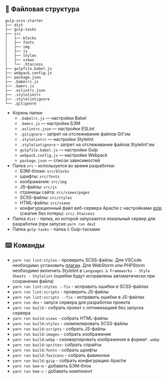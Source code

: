 ## :open_file_folder: Файловая структура

```
gulp-scss-starter
├── dist
├── gulp-tasks
├── src
│   ├── blocks
│   ├── fonts
│   ├── img
│   ├── js
│   ├── styles
│   ├── views
│   └── .htaccess
├── gulpfile.babel.js
├── webpack.config.js
├── package.json
├── .babelrc.js
├── .bemrc.js
├── .eslintrc.json
├── .stylelintrc
├── .stylelintignore
└── .gitignore
```

* Корень папки:
    * ```.babelrc.js``` — настройки Babel
    * ```.bemrc.js``` — настройки БЭМ
    * ```.eslintrc.json``` — настройки ESLint
    * ```.gitignore``` – запрет на отслеживание файлов Git'ом
    * ```.stylelintrc``` — настройки Stylelint
    * ```.stylelintignore``` – запрет на отслеживание файлов Stylelint'ом
    * ```gulpfile.babel.js``` — настройки Gulp
    * ```webpack.config.js``` — настройки Webpack
    * ```package.json``` — список зависимостей
* Папка ```src``` - используется во время разработки:
    * БЭМ-блоки: ```src/blocks```
    * шрифты: ```src/fonts```
    * изображения: ```src/img```
    * JS-файлы: ```src/js```
    * страницы сайта: ```src/views/pages```
    * SCSS-файлы: ```src/styles```
    * HTML-файлы: ```src/views```
    * конфигурационный файл веб-сервера Apache с настройками [gzip](https://habr.com/ru/post/221849/) (сжатие без потерь): ```src/.htaccess```
* Папка ```dist``` - папка, из которой запускается локальный сервер для разработки (при запуске ```yarn run dev```)
* Папка ```gulp-tasks``` - папка с Gulp-тасками

## :keyboard: Команды
* ```yarn run lint:styles``` - проверить SCSS-файлы. Для VSCode необходимо установить [плагин](https://marketplace.visualstudio.com/items?itemName=shinnn.stylelint). Для WebStorm
или PHPStorm необходимо включить Stylelint в ```Languages & Frameworks - Style Sheets - Stylelint``` (ошибки будут исправлены автоматически при сохранении файла)
* ```yarn run lint:styles --fix``` - исправить ошибки в SCSS-файлах
* ```yarn run lint:scripts``` - проверить JS-файлы
* ```yarn run lint:scripts --fix``` - исправить ошибки в JS-файлах
* ```yarn run dev``` - запуск сервера для разработки проекта
* ```yarn run build``` - собрать проект с оптимизацией без запуска сервера
* ```yarn run build:views``` - собрать HTML-файлы
* ```yarn run build:styles``` - скомпилировать SCSS-файлы
* ```yarn run build:scripts``` - собрать JS-файлы
* ```yarn run build:images``` - собрать изображения
* ```yarn run build:webp``` - сконвертировать изображения в формат ```.webp```
* ```yarn run build:sprites```- собрать спрайты
* ```yarn run build:fonts``` - собрать шрифты
* ```yarn run build:favicons``` - собрать фавиконки
* ```yarn run build:gzip``` - собрать конфигурацию Apache
* ```yarn run bem-m``` - добавить БЭМ-блок
* ```yarn run bem-c``` - добавить компонент
